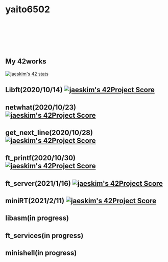 # yaito6502

<br>
<br>
<br>
<br>
<br>

## My 42works

[![jaeskim's 42 stats](https://badge42.herokuapp.com/api/stats/yaito?cursus=42cursus)](https://github.com/JaeSeoKim/badge42)

Libft(2020/10/14)
[![jaeskim's 42Project Score](https://badge42.herokuapp.com/api/project/yaito/Libft)](https://github.com/JaeSeoKim/badge42)
---

netwhat(2020/10/23)
[![jaeskim's 42Project Score](https://badge42.herokuapp.com/api/project/yaito/netwhat)](https://github.com/JaeSeoKim/badge42)
---

get_next_line(2020/10/28)
[![jaeskim's 42Project Score](https://badge42.herokuapp.com/api/project/yaito/get_next_line)](https://github.com/JaeSeoKim/badge42)
---

ft_printf(2020/10/30)
[![jaeskim's 42Project Score](https://badge42.herokuapp.com/api/project/yaito/ft_printf)](https://github.com/JaeSeoKim/badge42)
---

ft_server(2021/1/16)
[![jaeskim's 42Project Score](https://badge42.herokuapp.com/api/project/yaito/ft_server)](https://github.com/JaeSeoKim/badge42)
---

miniRT(2021/2/11)
[![jaeskim's 42Project Score](https://badge42.herokuapp.com/api/project/yaito/miniRT)](https://github.com/JaeSeoKim/badge42)
---

libasm(in progress)
---

ft_services(in progress)
---

minishell(in progress)
---
